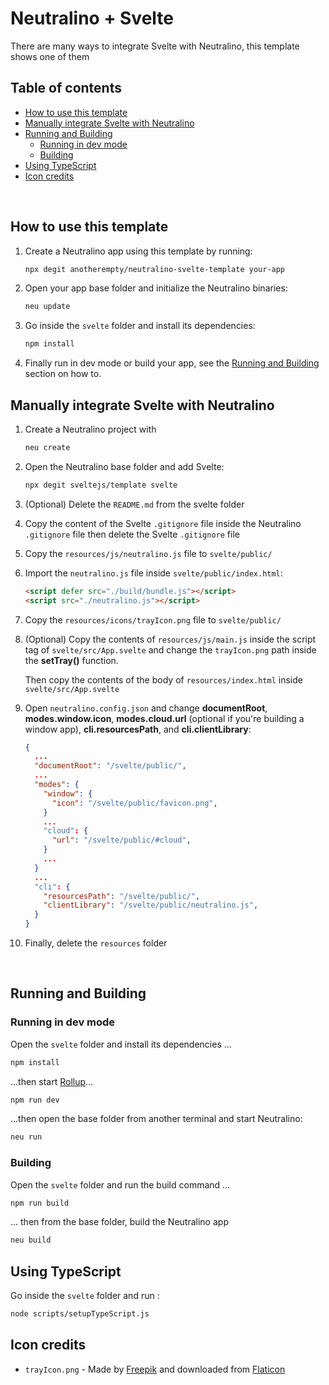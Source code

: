 # Neutralino + Svelte

There are many ways to integrate Svelte with Neutralino, this template shows one of them

## Table of contents

  - [How to use this template](#how-to-use-this-template)
  - [Manually integrate Svelte with Neutralino](#manually-integrate-svelte-with-neutralino)
  - [Running and Building](#running-and-building)
    - [Running in dev mode](#running-in-dev-mode)
    - [Building](#building)
  - [Using TypeScript](#using-typescript)
  - [Icon credits](#icon-credits)

<br>

## How to use this template

<ol>
  <li>
    <p>Create a Neutralino app using this template by running:</p>

```sh
npx degit anotherempty/neutralino-svelte-template your-app
```
  </li>
  <li>
    <p>Open your app base folder and initialize the Neutralino binaries:</p>

```sh
neu update
```
  </li>
  <li>
    <p>Go inside the <code>svelte</code> folder and install its dependencies:</p>

```sh
npm install
```
  </li>
  <li>
    <p>Finally run in dev mode or build your app, see the <a href="#running-and-building">Running and Building</a>
     section on how to.</p>
  </li>
</ol>

## Manually integrate Svelte with Neutralino

<ol>
  <li>
    <p>Create a Neutralino project with</p>

```sh
neu create
```

  </li>
  <li>
    <p>Open the Neutralino base folder and add Svelte:</p>

```sh
npx degit sveltejs/template svelte
```

  </li>
  <li>
    <p>(Optional) Delete the <code>README.md</code> from the svelte folder</p>
  </li>
  <li>
    <p>Copy the content of the Svelte <code>.gitignore</code> file inside the Neutralino <code>.gitignore</code> file then delete the Svelte <code>.gitignore</code> file</p>
  </li>
  <li>
    <p>Copy the <code>resources/js/neutralino.js</code> file to <code>svelte/public/</code></p>
  </li>
  <li>
    <p>Import the <code>neutralino.js</code> file inside <code>svelte/public/index.html</code>:</p>

```html
<script defer src="./build/bundle.js"></script>
<script src="./neutralino.js"></script>
```

  </li>
  <li>
    <p>Copy the <code>resources/icons/trayIcon.png</code> file to <code>svelte/public/</code></p>
  </li>
  <li>
    <p>(Optional) Copy the contents of <code>resources/js/main.js</code> inside the script tag of <code>svelte/src/App.svelte</code> and change the <code>trayIcon.png</code> path inside the <b>setTray()</b> function.</p>
    <p>Then copy the contents of the body of <code>resources/index.html</code> inside <code>svelte/src/App.svelte</code></p>
  </li>
  <li>
    <p>Open <code>neutralino.config.json</code> and change <b>documentRoot</b>, <b>modes.window.icon</b>, <b>modes.cloud.url</b> (optional if you're building a window app), <b>cli.resourcesPath</b>, and <b>cli.clientLibrary</b>:</p>

```json
{
  ...
  "documentRoot": "/svelte/public/",
  ...
  "modes": {
    "window": {
      "icon": "/svelte/public/favicon.png",
    }
    ...
    "cloud": {
      "url": "/svelte/public/#cloud",
    }
    ...
  }
  ...
  "cli": {
    "resourcesPath": "/svelte/public/",
    "clientLibrary": "/svelte/public/neutralino.js",
  }
}
```

  </li>
  <li>
    <p>Finally, delete the <code>resources</code> folder</p>
  </li>
</ol>

<br>

## Running and Building

### Running in dev mode

Open the <code>svelte</code> folder and install its dependencies ...

```bash
npm install
```

...then start [Rollup](https://rollupjs.org)...

```bash
npm run dev
```

...then open the base folder from another terminal and start Neutralino:

```bash
neu run
```

### Building 

Open the <code>svelte</code> folder and run the build command ...

```bash
npm run build
```

... then from the base folder, build the Neutralino app

```bash
neu build
```

## Using TypeScript

Go inside the <code>svelte</code> folder and run :

```bash
node scripts/setupTypeScript.js
```

## Icon credits

- `trayIcon.png` - Made by [Freepik](https://www.freepik.com) and downloaded from [Flaticon](https://www.flaticon.com)
